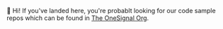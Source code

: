 👋 Hi! If you've landed here, you're probablt looking for our code sample repos which can be found in [The OneSignal Org](https://github.com/onesignal).


<!---
onesignaldevs/onesignaldevs is a ✨ special ✨ repository because its `README.md` (this file) appears on your GitHub profile.
You can click the Preview link to take a look at your changes.
--->
